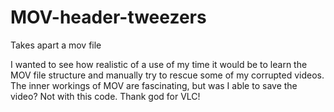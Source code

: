 # MOV-header-tweezers

Takes apart a mov file

I wanted to see how realistic of a use of my time it would be to learn the MOV file structure and manually try to rescue some of my corrupted videos. The inner workings of MOV are fascinating, but was I able to save the video? Not with this code. Thank god for VLC!
